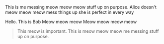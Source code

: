 
This is me messing meow meow meow stuff up on purpose. 
Alice doesn't meow meow meow mess things up she is perfect in every way

Hello.
This is Bob
Meow meow meow
Meow meow meow meow
> This meow is important. 
This is meow meow meow me messing stuff up on purpose. 

